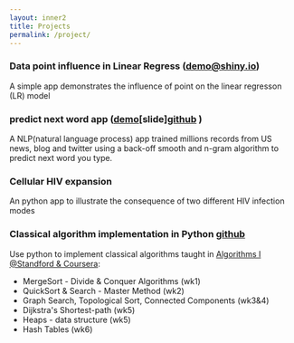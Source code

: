 ```yaml
---
layout: inner2
title: Projects
permalink: /project/
---
```



###  Data point influence in Linear Regress ([demo@shiny.io](https://biomystery.shinyapps.io/LRInfluenceApp/))

A simple app demonstrates the influence of point on the linear regresson
(LR) model

### predict next word app ([demo](https://biomystery.shinyapps.io/predNextWord/)[slide][github](https://github.com/biomystery/pred_next_word_app) )
 A NLP(natural language process) app trained millions records from US
 news, blog and twitter using a back-off smooth and n-gram algorithm to
 predict next word you type. 

### Cellular HIV expansion
An python app to illustrate the consequence of two different HIV
 infection modes

### Classical algorithm implementation in Python [github](https://github.com/biomystery/algorithm1_coursera_2013_stanford)
Use python to implement classical algorithms taught in
[Algorithms I @Standford & Coursera](https://www.coursera.org/learn/algorithm-design-analysis):

* MergeSort - Divide & Conquer Algorithms (wk1) 
* QuickSort & Search - Master Method (wk2)
* Graph Search, Topological Sort, Connected Components (wk3&4)
* Dijkstra's Shortest-path (wk5)
* Heaps - data structure (wk5)
* Hash Tables (wk6)


